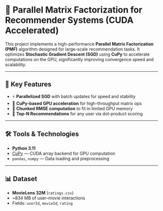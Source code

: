 # 🧠 Parallel Matrix Factorization for Recommender Systems (CUDA Accelerated)

This project implements a high-performance **Parallel Matrix Factorization (PMF)** algorithm designed for large-scale recommendation tasks. It optimizes **Stochastic Gradient Descent (SGD)** using **CuPy** to accelerate computations on the GPU, significantly improving convergence speed and scalability.

---

## 🚀 Key Features
- ⚡ **Parallelized SGD** with batch updates for speed and stability
- 🧠 **CuPy-based GPU acceleration** for high-throughput matrix ops
- 🧮 **Chunked RMSE computation** to fit in limited GPU memory
- 🤖 **Top-N Recommendations** for any user via dot-product scoring

---

## 🛠️ Tools & Technologies

- **Python 3.11**
- [CuPy](https://cupy.dev/) — CUDA array backend for GPU computation
- `pandas`, `numpy` — Data loading and preprocessing


---

## 📊 Dataset

- **MovieLens 32M** (`ratings.csv`)
- ~834 MB of user–movie interactions
- Fields: `userId`, `movieId`, `rating`
